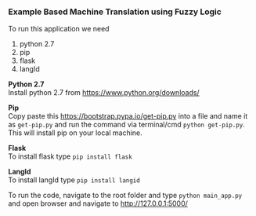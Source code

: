 <h3>Example Based Machine Translation using Fuzzy Logic</h3>

    
To run this application we need  
1. python 2.7  
2. pip  
3. flask  
4. langId

**Python 2.7**  
Install python 2.7 from https://www.python.org/downloads/  

**Pip**  
Copy paste this https://bootstrap.pypa.io/get-pip.py into a file and name it as `get-pip.py` and run the command via terminal/cmd `python get-pip.py`. This will install pip on your local machine.  

**Flask**  
To install flask type `pip install flask`  

**LangId**  
To install langId type `pip install langid`

To run the code, navigate to the root folder and type `python main_app.py` and open browser and navigate to http://127.0.0.1:5000/
